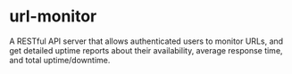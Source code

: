 # url-monitor
A RESTful API server that allows authenticated users to monitor URLs, and get detailed uptime reports about their availability, average response time, and total uptime/downtime.
